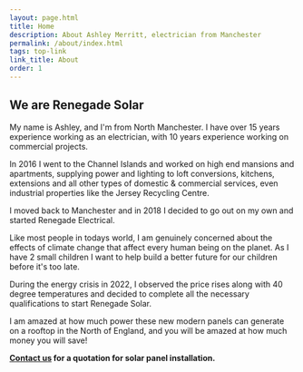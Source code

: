 ```yaml
---
layout: page.html
title: Home
description: About Ashley Merritt, electrician from Manchester
permalink: /about/index.html
tags: top-link
link_title: About
order: 1
---
```


## We are Renegade Solar

My name is Ashley, and I'm from North Manchester. I have over 15 years experience working as an electrician, with 10 years experience working on commercial projects.

In 2016 I went to the Channel Islands and worked on high end mansions and apartments, supplying power and lighting to loft conversions, kitchens, extensions and all other types of domestic & commercial services, even industrial properties like the Jersey Recycling Centre.

I moved back to Manchester and in 2018 I decided to go out on my own and started Renegade Electrical.

Like most people in todays world, I am genuinely concerned about the effects of climate change that affect every human being on the planet. As I have 2 small children I want to help build a better future for our children before it's too late.

During the energy crisis in 2022, I observed the price rises along with 40 degree temperatures and decided to complete all the necessary qualifications to start Renegade Solar.

I am amazed at how much power these new modern panels can generate on a rooftop in the North of England, and you will be amazed at how much money you will save!

**[Contact us](/contact/) for a quotation for solar panel installation.**
